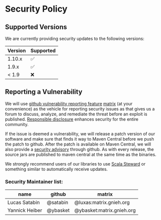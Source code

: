 # Security Policy

## Supported Versions

We are currently providing security updates to the following versions:

| Version | Supported          |
| ------- | ------------------ |
| 1.10.x  | :white_check_mark: |
| 1.9.x   | :white_check_mark: |
| < 1.9   | :x: |

## Reporting a Vulnerability

We will use [github vulnerability reporting feature](https://docs.github.com/en/code-security/security-advisories/guidance-on-reporting-and-writing-information-about-vulnerabilities/privately-reporting-a-security-vulnerability#privately-reporting-a-security-vulnerability) [matrix](https://matrix.org/) (at your convenience) as the vehicle for reporting security issues as that gives us a forum to discuss, analyze, and remediate the threat before an exploit is published.
[Responsible disclosure](https://en.wikipedia.org/wiki/Responsible_disclosure) enhances security for the entire community.

If the issue is deemed a vulnerability, we will release a patch version of our software
and make sure that finds it way to Maven Central before we push the patch to github.
After the patch is available on Maven Central, we will also provide a [security advisory](https://github.com/gnieh/fs2-data/security/advisories) through github.
As with every release, the source jars are published to maven central at the same time as the binaries.

We strongly recommend users of our libraries to use [Scala Steward](https://github.com/fthomas/scala-steward) or something similar to
automatically receive updates.

### Security Maintainer list:

|name | github | matrix |
|-----|--------|---------|
| Lucas Satabin | @satabin | @luxas:matrix.gnieh.org |
| Yannick Heiber | @ybasket | @ybasket:matrix.gnieh.org |
